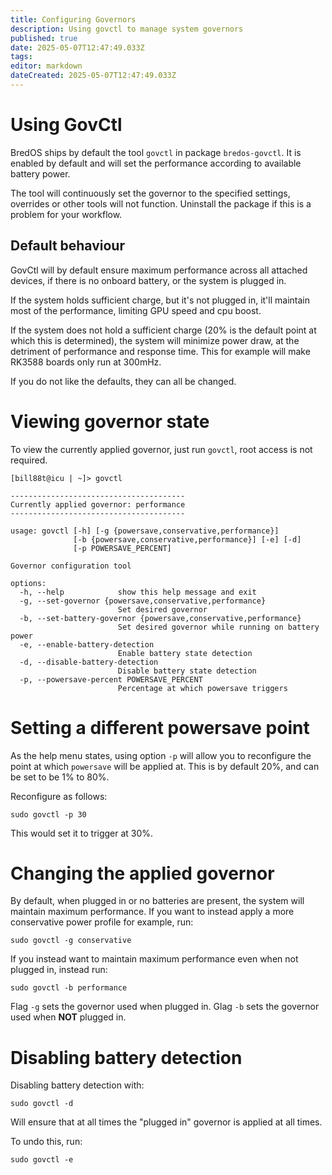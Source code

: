 ```yaml
---
title: Configuring Governors
description: Using govctl to manage system governors
published: true
date: 2025-05-07T12:47:49.033Z
tags: 
editor: markdown
dateCreated: 2025-05-07T12:47:49.033Z
---
```


# Using GovCtl

BredOS ships by default the tool `govctl` in package `bredos-govctl`.
It is enabled by default and will set the performance according to available battery power.

The tool will continuously set the governor to the specified settings, overrides or other tools will not function.
Uninstall the package if this is a problem for your workflow.

## Default behaviour

GovCtl will by default ensure maximum performance across all attached devices, if there is no onboard battery, or the system is plugged in.

If the system holds sufficient charge, but it's not plugged in, it'll maintain most of the performance, limiting GPU speed and cpu boost.

If the system does not hold a sufficient charge (20% is the default point at which this is determined),
the system will minimize power draw, at the detriment of performance and response time.
This for example will make RK3588 boards only run at 300mHz.

If you do not like the defaults, they can all be changed.

# Viewing governor state

To view the currently applied governor, just run `govctl`, root access is not required.

```
[bill88t@icu | ~]> govctl

---------------------------------------
Currently applied governor: performance
---------------------------------------

usage: govctl [-h] [-g {powersave,conservative,performance}]
              [-b {powersave,conservative,performance}] [-e] [-d]
              [-p POWERSAVE_PERCENT]

Governor configuration tool

options:
  -h, --help            show this help message and exit
  -g, --set-governor {powersave,conservative,performance}
                        Set desired governor
  -b, --set-battery-governor {powersave,conservative,performance}
                        Set desired governor while running on battery power
  -e, --enable-battery-detection
                        Enable battery state detection
  -d, --disable-battery-detection
                        Disable battery state detection
  -p, --powersave-percent POWERSAVE_PERCENT
                        Percentage at which powersave triggers
```

# Setting a different powersave point

As the help menu states, using option `-p` will allow you to reconfigure the point at which `powersave` will be applied at. This is by default 20%, and can be set to be 1% to 80%.

Reconfigure as follows:
```
sudo govctl -p 30
```
This would set it to trigger at 30%.

# Changing the applied governor

By default, when plugged in or no batteries are present, the system will maintain maximum performance.
If you want to instead apply a more conservative power profile for example, run:
```
sudo govctl -g conservative
```

If you instead want to maintain maximum performance even when not plugged in, instead run:
```
sudo govctl -b performance
```

Flag `-g` sets the governor used when plugged in.
Glag `-b` sets the governor used when **NOT** plugged in.

# Disabling battery detection

Disabling battery detection with:
```
sudo govctl -d
```
Will ensure that at all times the "plugged in" governor is applied at all times.

To undo this, run:
```
sudo govctl -e
```
